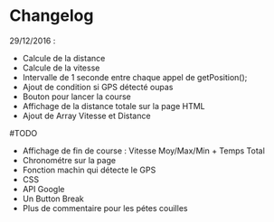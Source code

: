 # Changelog

29/12/2016 :

  + Calcule de la distance
  + Calcule de la vitesse
  + Intervalle de 1 seconde entre chaque appel de getPosition();
  + Ajout de condition si GPS détecté oupas 
  + Bouton pour lancer la course
  + Affichage de la distance totale sur la page HTML
  + Ajout de Array Vitesse et Distance
  
  #TODO
  
  - Affichage de fin de course : Vitesse Moy/Max/Min + Temps Total 
  - Chronométre sur la page
  - Fonction machin qui détecte le GPS
  - CSS
  - API Google
  - Un Button Break
  - Plus de commentaire pour les pétes couilles
   
